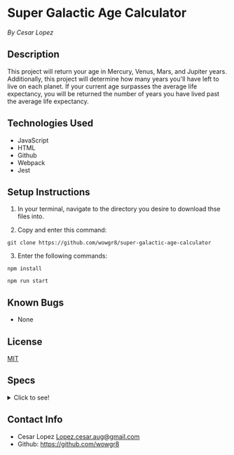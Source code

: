 # Super Galactic Age Calculator #
_By Cesar Lopez_

## Description ##

This project will return your age in Mercury, Venus, Mars, and Jupiter years. Additionally, this project will determine how many years you'll have left to live on each planet. If your current age surpasses the average life expectancy, you will be returned the number of years you have lived past the average life expectancy.

## Technologies Used ##

* JavaScript
* HTML
* Github
* Webpack
* Jest

## Setup Instructions ##

1. In your terminal, navigate to the directory you desire to download thse files into.

2. Copy and enter this command:

```
git clone https://github.com/wowgr8/super-galactic-age-calculator
```
3. Enter the following commands:

```
npm install
```
```
npm run start
```

## Known Bugs ##

* None

## License ##

[MIT](https://opensource.org/license/MIT)

## Specs ##

<details>
<summary> Click to see!</summary>

| # | Spec | Input | Output |
| :-------------     | :-------------     | :------------- | :------------- |
| 1 | It should return users age in Mercury years.  | 28 | 116.66666666666667 |
| 2 | should return users age in Venus years.  | 28 | 45.16129032258065 |
| 3 | should return users age in Mars ♂ years | 28 | 14.893617021276597 |
| 4 | should return users age in Jupiter ♃ years | 28 | 2.3608768971332212 |
| 5 | should determine how many years user has left to live in Earth years | 28, 88 expected | 60 |
| 6 | should convert how many years user has left to live in other planets (Mercury) years | 28, 88 Expected| 250 |
| 7 | should return number of years on other planets user has left once they've passed their life expectancy Mercury | 88 Expected, 98 User | 41.66666666666667 |

</details>

## Contact Info ##

* Cesar Lopez <Lopez.cesar.aug@gmail.com>
* Github: https://github.com/wowgr8